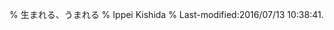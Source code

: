 % 生まれる、うまれる
% Ippei Kishida
% Last-modified:2016/07/13 10:38:41.
<!-- vim:syntax=markdown
<u> ■■■■ HERE ■■■■ </u>
-->


